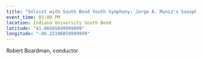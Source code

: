 ```yaml
---
title: "Soloist with South Bend Youth Symphony; Jorge A. Muniz's Saxophone Concerto (Premiere)"
event_time: 03:00 PM
location: Indiana University South Bend
latitude: "41.66565849999999"
longitude: "-86.22196059999999"
---
```

Robert Boardman, conductor